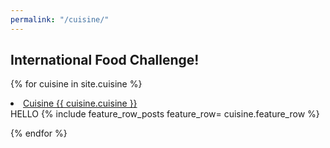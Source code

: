 ```yaml
---
permalink: "/cuisine/"
---
```



## International Food Challenge!

{% for cuisine in site.cuisine %}
  <li>
    <a class="post-link" href="{{ cuisine.url | prepend: site.baseurl }}">Cuisine {{ cuisine.cuisine }}</a>
  </li>
  HELLO
  {% include feature_row_posts feature_row= cuisine.feature_row %}

{% endfor %}



